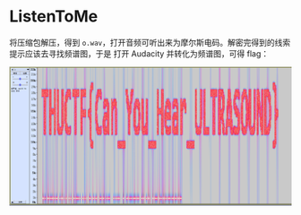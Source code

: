 # ListenToMe

将压缩包解压，得到 `o.wav`，打开音频可听出来为摩尔斯电码。解密完得到的线索提示应该去寻找频谱图，于是 打开 Audacity 并转化为频谱图，可得 flag：

![ListenToMe](./ListenToMe.png)